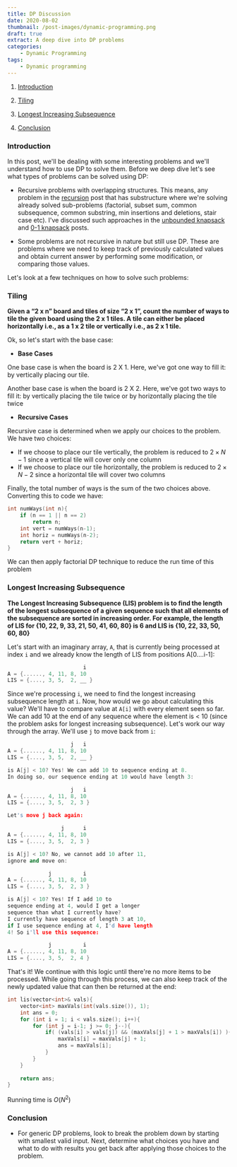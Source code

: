 ```yaml
---
title: DP Discussion
date: 2020-08-02
thumbnail: /post-images/dynamic-programming.png
draft: true
extract: A deep dive into DP problems
categories: 
    - Dynamic Programming
tags:
    - Dynamic programming
---
```


1. [Introduction](#introduction)
2. [Tiling](#tiling)
3. [Longest Increasing Subsequence](#longest-increasing-subsequence)

100. [Conclusion](#conclusion)


### Introduction
In this post, we'll be dealing with some interesting problems and we'll understand how to use DP to solve them. Before we deep dive let's see what types of problems can be solved using DP:

- Recursive problems with overlapping structures. This means, any problem in the [recursion](/recursion) post that has substructure where we're solving already solved sub-problems (factorial, subset sum, common subsequence, common substring, min insertions and deletions, stair case etc). I've discussed such approaches in the [unbounded knapsack](/unbounded-knapsack) and [0-1 knapsack](/0-1-knapsack) posts.

- Some problems are not recursive in nature but still use DP. These are problems where we need to keep track of previously calculated values and obtain current answer by performing some modification, or comparing those values. 

Let's look at a few techniques on how to solve such problems:

### Tiling

**Given a “2 x n” board and tiles of size “2 x 1”, count the number of ways to tile the given board using the 2 x 1 tiles. A tile can either be placed horizontally i.e., as a 1 x 2 tile or vertically i.e., as 2 x 1 tile.**

Ok, so let's start with the base case: 

- **Base Cases**

One base case is when the board is 2 X 1. Here, we've got one way to fill it: by vertically placing our tile.

Another base case is when the board is 2 X 2. Here, we've got two ways to fill it: by vertically placing the tile twice or by horizontally placing the tile twice

- **Recursive Cases**

Recursive case is determined when we apply our choices to the problem. We have two choices:

- If we choose to place our tile vertically, the problem is reduced to $2 \times N - 1$ since a vertical tile will cover only one column
- If we choose to place our tile horizontally, the problem is reduced to $2 \times N - 2$ since a horizontal tile will cover two columns

Finally, the total number of ways is the sum of the two choices above. Converting this to code we have:

```cpp
int numWays(int n){
    if (n == 1 || n == 2)
        return n;
    int vert = numWays(n-1);
    int horiz = numWays(n-2);
    return vert + horiz;
}
```

We can then apply factorial DP technique to reduce the run time of this problem 

### Longest Increasing Subsequence
**The Longest Increasing Subsequence (LIS) problem is to find the length of the longest subsequence of a given sequence such that all elements of the subsequence are sorted in increasing order. For example, the length of LIS for {10, 22, 9, 33, 21, 50, 41, 60, 80} is 6 and LIS is {10, 22, 33, 50, 60, 80}**

Let's start with an imaginary array, `A`, that is currently being processed at index `i` and we already know the length of LIS from positions A[0....i-1]:

```cpp
                        i 
A = {......, 4, 11, 8, 10
LIS = {...., 3, 5,  2, __ }
```

Since we're processing `i`, we need to find the longest increasing subsequence length at `i`. Now, how would we go about calculating this value? We'll have to compare value at `A[i]` with every element seen so far. We can add 10 at the end of any sequence where the element is < 10 (since the problem asks for longest increasing subsequence). Let's work our way through the array. We'll use `j` to move back from `i`:

```cpp
                    j   i 
A = {......, 4, 11, 8, 10
LIS = {...., 3, 5,  2, __ }

is A[j] < 10? Yes! We can add 10 to sequence ending at 8. 
In doing so, our sequence ending at 10 would have length 3:

                    j   i 
A = {......, 4, 11, 8, 10
LIS = {...., 3, 5,  2, 3 }

Let's move j back again:

                 j      i 
A = {......, 4, 11, 8, 10
LIS = {...., 3, 5,  2, 3 }

is A[j] < 10? No, we cannot add 10 after 11,
ignore and move on:

             j          i 
A = {......, 4, 11, 8, 10
LIS = {...., 3, 5,  2, 3 }

is A[j] < 10? Yes! If I add 10 to 
sequence ending at 4, would I get a longer
sequence than what I currently have? 
I currently have sequence of length 3 at 10,
if I use sequence ending at 4, I'd have length
4! So i'll use this sequence:

             j          i 
A = {......, 4, 11, 8, 10
LIS = {...., 3, 5,  2, 4 }
```

That's it! We continue with this logic until there're no more items to be processed. While going through this process, we can also keep track of the newly updated value that can then be returned at the end:

```cpp
int lis(vector<int>& vals){
    vector<int> maxVals(int(vals.size()), 1);
    int ans = 0;
    for (int i = 1; i < vals.size(); i++){
        for (int j = i-1; j >= 0; j--){
            if( (vals[i] > vals[j]) && (maxVals[j] + 1 > maxVals[i]) ){
                maxVals[i] = maxVals[j] + 1;
                ans = maxVals[i];
            }
        }
    }
    
    return ans;
}
```

Running time is $O(N^2)$


### Conclusion

- For generic DP problems, look to break the problem down by starting with smallest valid input. Next, determine what choices you have and what to do with results you get back after applying those choices to the problem.